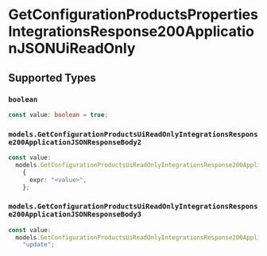 # GetConfigurationProductsPropertiesIntegrationsResponse200ApplicationJSONUiReadOnly


## Supported Types

### `boolean`

```typescript
const value: boolean = true;
```

### `models.GetConfigurationProductsUiReadOnlyIntegrationsResponse200ApplicationJSONResponseBody2`

```typescript
const value:
  models.GetConfigurationProductsUiReadOnlyIntegrationsResponse200ApplicationJSONResponseBody2 =
    {
      expr: "<value>",
    };
```

### `models.GetConfigurationProductsUiReadOnlyIntegrationsResponse200ApplicationJSONResponseBody3`

```typescript
const value:
  models.GetConfigurationProductsUiReadOnlyIntegrationsResponse200ApplicationJSONResponseBody3 =
    "update";
```

